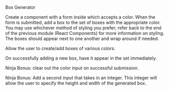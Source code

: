 Box Generator

Create a component with a form inside which accepts a color. When the form is submitted, add a box to the set of boxes with the appropriate color. You may use whichever method of styling you prefer; refer back to the end of the previous module (React Components) for more information on styling. The boxes should appear next to one another and wrap around if needed.

Allow the user to create/add boxes of various colors.

On successfully adding a new box, have it appear in the set immediately.

Ninja Bonus: clear out the color input on successful submission.

Ninja Bonus: Add a second input that takes in an integer. This integer will allow the user to specify the height and width of the generated box.